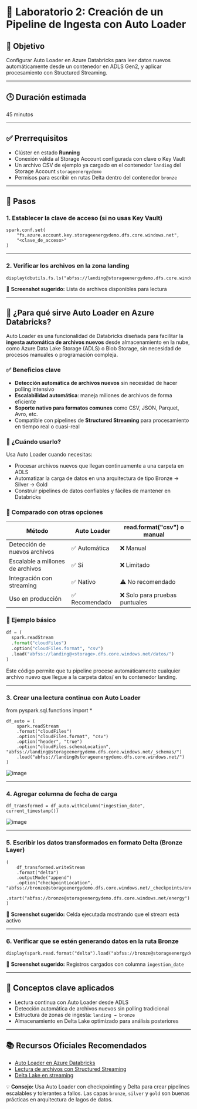 # 🧪 Laboratorio 2: Creación de un Pipeline de Ingesta con Auto Loader

## 🎯 Objetivo  
Configurar Auto Loader en Azure Databricks para leer datos nuevos automáticamente desde un contenedor en ADLS Gen2, y aplicar procesamiento con Structured Streaming.

---

## 🕒 Duración estimada  
45 minutos

---

## ✅ Prerrequisitos  
- Clúster en estado **Running**  
- Conexión válida al Storage Account configurada con clave o Key Vault  
- Un archivo CSV de ejemplo ya cargado en el contenedor `landing` del Storage Account `storageenergydemo`  
- Permisos para escribir en rutas Delta dentro del contenedor `bronze`

---

## 📝 Pasos

### 1. Establecer la clave de acceso (si no usas Key Vault)

    spark.conf.set(
        "fs.azure.account.key.storageenergydemo.dfs.core.windows.net",
        "<clave_de_acceso>"
    )

---

### 2. Verificar los archivos en la zona landing

    display(dbutils.fs.ls("abfss://landing@storageenergydemo.dfs.core.windows.net/"))

📸 **Screenshot sugerido:** Lista de archivos disponibles para lectura

---
## 🚀 ¿Para qué sirve Auto Loader en Azure Databricks?

Auto Loader es una funcionalidad de Databricks diseñada para facilitar la **ingesta automática de archivos nuevos** desde almacenamiento en la nube, como Azure Data Lake Storage (ADLS) o Blob Storage, sin necesidad de procesos manuales o programación compleja.

### ✅ Beneficios clave

- **Detección automática de archivos nuevos** sin necesidad de hacer polling intensivo
- **Escalabilidad automática**: maneja millones de archivos de forma eficiente
- **Soporte nativo para formatos comunes** como CSV, JSON, Parquet, Avro, etc.
- Compatible con pipelines de **Structured Streaming** para procesamiento en tiempo real o cuasi-real

### 🧠 ¿Cuándo usarlo?

Usa Auto Loader cuando necesitas:

- Procesar archivos nuevos que llegan continuamente a una carpeta en ADLS
- Automatizar la carga de datos en una arquitectura de tipo Bronze → Silver → Gold
- Construir pipelines de datos confiables y fáciles de mantener en Databricks

### 🔁 Comparado con otras opciones

| Método             | Auto Loader              | read.format(\"csv\") o manual |
|--------------------|--------------------------|-------------------------------|
| Detección de nuevos archivos | ✅ Automática              | ❌ Manual                     |
| Escalable a millones de archivos | ✅ Sí                  | ❌ Limitado                  |
| Integración con streaming | ✅ Nativo                   | ⚠️ No recomendado            |
| Uso en producción | ✅ Recomendado             | ❌ Solo para pruebas puntuales |

### 📌 Ejemplo básico

```python
df = (
  spark.readStream
  .format("cloudFiles")
  .option("cloudFiles.format", "csv")
  .load("abfss://landing@<storage>.dfs.core.windows.net/datos/")
)
```

Este código permite que tu pipeline procese automáticamente cualquier archivo nuevo que llegue a la carpeta datos/ en tu contenedor landing.

---

### 3. Crear una lectura continua con Auto Loader

from pyspark.sql.functions import *

```
df_auto = (
    spark.readStream
    .format("cloudFiles")
    .option("cloudFiles.format", "csv")
    .option("header", "true")
    .option("cloudFiles.schemaLocation", "abfss://landing@storageenergydemo.dfs.core.windows.net/_schemas/")
    .load("abfss://landing@storageenergydemo.dfs.core.windows.net/")
)
```

![image](https://github.com/user-attachments/assets/16ec13ce-eb55-4696-b127-6f2b1156e792)

---

### 4. Agregar columna de fecha de carga

    df_transformed = df_auto.withColumn("ingestion_date", current_timestamp())

![image](https://github.com/user-attachments/assets/6074f4c6-5a92-4ee0-a1d6-a57440766230)

---

### 5. Escribir los datos transformados en formato Delta (Bronze Layer)

    (
        df_transformed.writeStream
        .format("delta")
        .outputMode("append")
        .option("checkpointLocation", "abfss://bronze@storageenergydemo.dfs.core.windows.net/_checkpoints/energy")
        .start("abfss://bronze@storageenergydemo.dfs.core.windows.net/energy")
    )

📸 **Screenshot sugerido:** Celda ejecutada mostrando que el stream está activo

---

### 6. Verificar que se estén generando datos en la ruta Bronze

    display(spark.read.format("delta").load("abfss://bronze@storageenergydemo.dfs.core.windows.net/energy"))

📸 **Screenshot sugerido:** Registros cargados con columna `ingestion_date`

---

## 🧠 Conceptos clave aplicados

- Lectura continua con Auto Loader desde ADLS  
- Detección automática de archivos nuevos sin polling tradicional  
- Estructura de zonas de ingesta: `landing → bronze`  
- Almacenamiento en Delta Lake optimizado para análisis posteriores

---

## 📚 Recursos Oficiales Recomendados

- [Auto Loader en Azure Databricks](https://learn.microsoft.com/azure/databricks/ingestion/auto-loader/)  
- [Lectura de archivos con Structured Streaming](https://spark.apache.org/docs/latest/structured-streaming-programming-guide.html)  
- [Delta Lake en streaming](https://learn.microsoft.com/azure/databricks/delta/delta-streaming/)  

💡 **Consejo:** Usa Auto Loader con checkpointing y Delta para crear pipelines escalables y tolerantes a fallos. Las capas `bronze`, `silver` y `gold` son buenas prácticas en arquitectura de lagos de datos.

